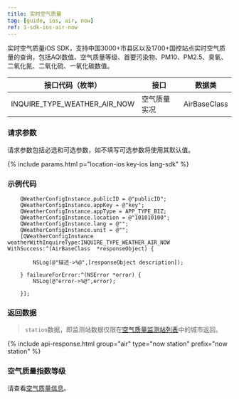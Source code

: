 ```yaml
---
title: 实时空气质量
tag: [guide, ios, air, now]
ref: 1-sdk-ios-air-now
---
```


实时空气质量iOS SDK，支持中国3000+市县区以及1700+国控站点实时空气质量的查询，包括AQI数值、空气质量等级、首要污染物、PM10、PM2.5、臭氧、二氧化氮、二氧化硫、一氧化碳数值。

| 接口代码（枚举）| 接口                         | 数据类       |
| --------------- | ---------------------------- | ------------ |
| INQUIRE_TYPE_WEATHER_AIR_NOW| 空气质量实况     | AirBaseClass |

### 请求参数

请求参数包括必选和可选参数，如不填写可选参数将使用其默认值。

{% include params.html p="location-ios key-ios lang-sdk" %}

### 示例代码

```objc
    QWeatherConfigInstance.publicID = @"publicID";
    QWeatherConfigInstance.appKey = @"key";
    QWeatherConfigInstance.appType = APP_TYPE_BIZ;    
    QWeatherConfigInstance.location = @"101010100";
    QWeatherConfigInstance.lang = @"";
    QWeatherConfigInstance.unit = @"";
    [QWeatherConfigInstance weatherWithInquireType:INQUIRE_TYPE_WEATHER_AIR_NOW WithSuccess:^(AirBaseClass  *responseObject) {
        
        NSLog(@"描述->%@",[responseObject description]);
        
    } faileureForError:^(NSError *error) {
        NSLog(@"error->%@",error);
        
    }];
```

### 返回数据

> `station`数据，即监测站数据仅限在[空气质量监测站列表](https://github.com/qwd/LocationList/blob/master/POI-Air-Monitoring-Station-List-latest.csv)中的城市返回。

{% include api-response.html group="air" type="now station" prefix="now station"  %}

### 空气质量指数等级

请查看[空气质量信息](/docs/resource/air-info/)。